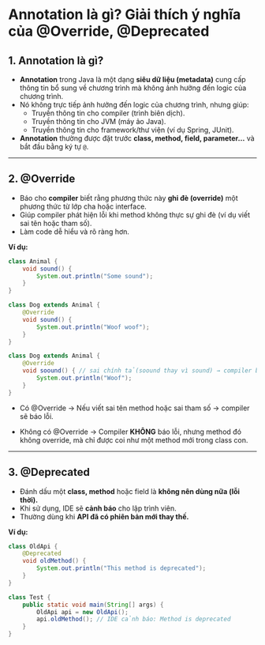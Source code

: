 # Annotation là gì? Giải thích ý nghĩa của @Override, @Deprecated

## 1. Annotation là gì?

- **Annotation** trong Java là một dạng **siêu dữ liệu (metadata)** cung cấp thông tin bổ sung về chương trình mà không
  ảnh hưởng đến logic của chương trình.
- Nó không trực tiếp ảnh hưởng đến logic của chương trình, nhưng giúp:
    - Truyền thông tin cho compiler (trình biên dịch).
    - Truyền thông tin cho JVM (máy ảo Java).
    - Truyền thông tin cho framework/thư viện (ví dụ Spring, JUnit).
- **Annotation** thường được đặt trước **class, method, field, parameter…** và bắt đầu bằng ký tự `@`.

---

## 2. @Override

- Báo cho **compiler** biết rằng phương thức này **ghi đè (override)** một phương thức từ lớp cha hoặc interface.
- Giúp compiler phát hiện lỗi khi method không thực sự ghi đè (ví dụ viết sai tên hoặc tham số).
- Làm code dễ hiểu và rõ ràng hơn.

**Ví dụ:**

```java
class Animal {
    void sound() {
        System.out.println("Some sound");
    }
}

class Dog extends Animal {
    @Override
    void sound() {
        System.out.println("Woof woof");
    }
}
```

```java
class Dog extends Animal {
    @Override
    void soound() { // sai chính tả(soound thay vì sound) → compiler báo lỗi
        System.out.println("Woof");
    }
}
```

- Có @Override → Nếu viết sai tên method hoặc sai tham số → compiler sẽ báo lỗi.

- Không có @Override → Compiler **KHÔNG** báo lỗi, nhưng method đó không override, mà chỉ được coi như một method mới
  trong class con.

---

## 3. @Deprecated

- Đánh dấu một **class, method** hoặc field là **không nên dùng nữa (lỗi thời).**
- Khi sử dụng, IDE sẽ **cảnh báo** cho lập trình viên.
- Thường dùng khi **API đã có phiên bản mới thay thế.**

**Ví dụ:**

```java
class OldApi {
    @Deprecated
    void oldMethod() {
        System.out.println("This method is deprecated");
    }
}

class Test {
    public static void main(String[] args) {
        OldApi api = new OldApi();
        api.oldMethod(); // IDE cảnh báo: Method is deprecated
    }
}
```
